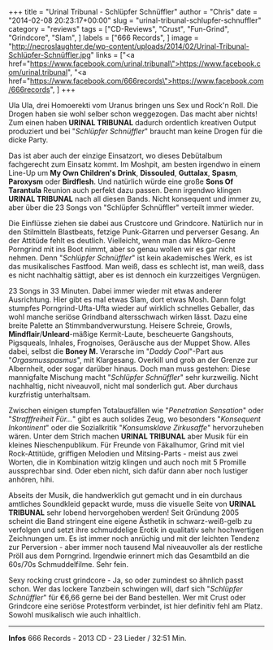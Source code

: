 +++
title = "Urinal Tribunal - Schlüpfer Schnüffler"
author = "Chris"
date = "2014-02-08 20:23:17+00:00"
slug = "urinal-tribunal-schlupfer-schnuffler"
category = "reviews"
tags = ["CD-Reviews", "Crust", "Fun-Grind", "Grindcore", "Slam", ]
labels = ["666 Records", ]
image = "http://necroslaughter.de/wp-content/uploads/2014/02/Urinal-Tribunal-Schlüpfer-Schnüffler.jpg"
links = ["<a href=\"https://www.facebook.com/urinal.tribunal\">https://www.facebook.com/urinal.tribunal</a>", "<a href=\"https://www.facebook.com/666records\">https://www.facebook.com/666records</a>", ]
+++

Ula Ula, drei Homoerekti vom Uranus bringen uns Sex und Rock'n Roll. Die Drogen haben sie wohl selber schon weggezogen. Das macht aber nichts! Zum einen haben **URINAL TRIBUNAL** dadurch ordentlich kreativen Output produziert und bei "_Schlüpfer Schnüffler_" braucht man keine Drogen für die dicke Party.

Das ist aber auch der einzige Einsatzort, wo dieses Debütalbum fachgerecht zum Einsatz kommt. Im Moshpit, am besten irgendwo in einem Line-Up um **My Own Children's Drink**, **Dissouled**, **Guttalax**, **Spasm**, **Paroxysm** oder **Birdflesh**. Und natürlich würde eine große **Sons Of Tarantula** Reunion auch perfekt dazu passen. Denn irgendwo klingen **URINAL TRIBUNAL** nach all diesen Bands. Nicht konsequent und immer zu, aber über die 23 Songs von "Schlüpfer Schnüffler" verteilt immer wieder.

Die Einflüsse ziehen sie dabei aus Crustcore und Grindcore. Natürlich nur in den Stilmitteln Blastbeats, fetzige Punk-Gitarren und perverser Gesang. An der Attitüde fehlt es deutlich. Vielleicht, wenn man das Mikro-Genre Porngrind mit ins Boot nimmt, aber so genau wollen wir es gar nicht nehmen. Denn "_Schlüpfer Schnüffler_" ist kein akademisches Werk, es ist das musikalisches Fastfood. Man weiß, dass es schlecht ist, man weiß, dass es nicht nachhaltig sättigt, aber es ist dennoch ein kurzzeitiges Vergnügen.

23 Songs in 33 Minuten. Dabei immer wieder mit etwas anderer Ausrichtung. Hier gibt es mal etwas Slam, dort etwas Mosh. Dann folgt stumpfes Porngrind-Ufta-Ufta wieder auf wirklich schnelles Geballer, das wohl manche seriöse Grindband altersschwach wirken lässt. Dazu eine breite Palette an Stimmbandverwurstung. Heisere Schreie, Growls, **Mindflair**/**Unleard**-mäßige Kermit-Laute, bescheuerte Gangshouts, Pigsqueals, Inhales, Frognoises, Geräusche aus der Muppet Show. Alles dabei, selbst die **Boney M.** Verarsche im "_Daddy Cool_"-Part aus "_Orgasmusspasmus_", mit Klargesang. Overkill und grob an der Grenze zur Albernheit, oder sogar darüber hinaus. Doch man muss gestehen: Diese mannigfalte Mischung macht "_Schlüpfer Schnüffler_" sehr kurzweilig. Nicht nachhaltig, nicht niveauvoll, nicht mal sonderlich gut. Aber durchaus kurzfristig unterhaltsam.

Zwischen einigen stumpfen Totalausfällen wie "_Penetration Sensation_" oder "_Strafffreiheit Für..._" gibt es auch solides Zeug, wo besonders "_Konsequent Inkontinent_" oder die Sozialkritik "_Konsumsklave Zirkusaffe_" hervorzuheben wären. Unter dem Strich machen **URINAL TRIBUNAL** aber Musik für ein kleines Nieschenpublikum. Für Freunde von Fäkalhumor, Grind mit viel Rock-Attitüde, griffigen Melodien und Mitsing-Parts - meist aus zwei Worten, die in Kombination witzig klingen und auch noch mit 5 Promille aussprechbar sind. Oder eben nicht, sich dafür dann aber noch lustiger anhören, hihi.

Abseits der Musik, die handwerklich gut gemacht und in ein durchaus amtliches Soundkleid gepackt wurde, muss die visuelle Seite von **URINAL TRIBUNAL** sehr lobend hervorgehoben werden! Seit Gründung 2005 scheint die Band stringent eine eigene Ästhetik in schwarz-weiß-gelb zu verfolgen und setzt ihre schmuddelige Erotik in qualitativ sehr hochwertigen Zeichnungen um. Es ist immer noch anrüchig und mit der leichten Tendenz zur Perversion - aber immer noch tausend Mal niveauvoller als der restliche Pröll aus dem Porngrind. Irgendwie erinnert mich das Gesamtbild an die 60s/70s Schmuddelfilme. Sehr fein.

Sexy rocking crust grindcore - Ja, so oder zumindest so ähnlich passt schon. Wer das lockere Tanzbein schwingen will, darf sich "_Schlüpfer Schnüffler_" für €6,66 gerne bei der Band bestellen. Wer mit Crust oder Grindcore eine seriöse Protestform verbindet, ist hier definitiv fehl am Platz. Sowohl musikalisch wie auch inhaltlich.



---
**Infos**
666 Records - 2013
CD - 23 Lieder / 32:51 Min.
